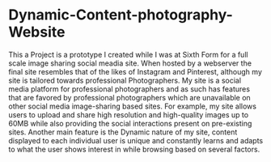# Dynamic-Content-photography-Website

This a Project is a prototype I created while I was at Sixth Form for a full scale image sharing social meadia site. When hosted by a webserver the final site resembles that of the likes of Instagram and Pinterest, although my site is tailored towards professional Photographers. My site is a social media platform for professional photographers and as such has features that are favored by professional photographers which are unavailable on other social media image-sharing based sites. For example, my site allows users to upload and share high resolution and high-quality images up to 60MB while also providing the social interactions present on pre-existing sites. Another main feature is the Dynamic nature of my site, content displayed to each individual user is unique and constantly learns and adapts to what the user shows interest in while browsing based on several factors.
